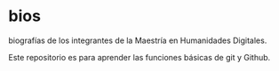 # bios
biografías de los integrantes de la Maestría en Humanidades Digitales.

Este repositorio es para aprender las funciones básicas de git y Github.
